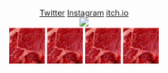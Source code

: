 <!--
README.md (Even though it's HTML) by @BLOCKSREY
読めますか？これは日本語です。
-->
<P ALIGN=CENTER>
	<A HREF=http://twitter.com/Blocksrey>Twitter</A>
	<A HREF=http://instagram.com/Blocksrey>Instagram</A>
	<A HREF=http://Blocksrey.itch.io>itch.io</A>
	<BR>
	<IMG SRC=http://lmfao.blocksrey.com:7890/V>
	<BR>
	<A HREF=http://lmfao.blocksrey.com:7890/L><IMG SRC=niku.gif></A>
	<A HREF=http://lmfao.blocksrey.com:7890/D><IMG SRC=niku.gif></A>
	<A HREF=http://lmfao.blocksrey.com:7890/U><IMG SRC=niku.gif></A>
	<A HREF=http://lmfao.blocksrey.com:7890/R><IMG SRC=niku.gif></A>
</P>
